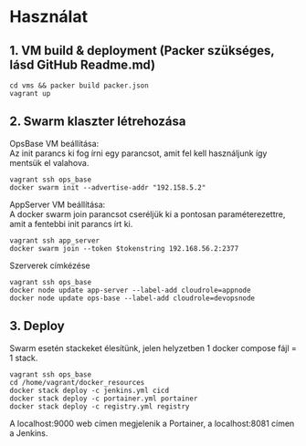 # Használat
## 1. VM build & deployment (Packer szükséges, lásd GitHub Readme.md)
```
cd vms && packer build packer.json
vagrant up
```
## 2. Swarm klaszter létrehozása
OpsBase VM beállítása: <br>
Az init parancs ki fog írni egy parancsot, amit fel kell használjunk így mentsük el valahova.
```
vagrant ssh ops_base
docker swarm init --advertise-addr "192.158.5.2"
```
AppServer VM beállítása: <br>
A docker swarm join parancsot cseréljük ki a pontosan paraméterezettre, amit a fentebbi init parancs írt ki.
```
vagrant ssh app_server
docker swarm join --token $tokenstring 192.168.56.2:2377
```
Szerverek címkézése
```
vagrant ssh ops_base
docker node update app-server --label-add cloudrole=appnode
docker node update ops-base --label-add cloudrole=devopsnode
```
## 3. Deploy 
Swarm esetén stackeket élesítünk, jelen helyzetben 1 docker compose fájl = 1 stack.
```
vagrant ssh ops_base
cd /home/vagrant/docker_resources
docker stack deploy -c jenkins.yml cicd
docker stack deploy -c portainer.yml portainer
docker stack deploy -c registry.yml registry
```
A localhost:9000 web címen megjelenik a Portainer, a localhost:8081 címen a Jenkins. 
